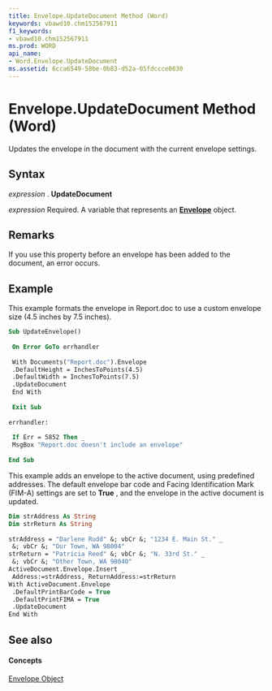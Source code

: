 ```yaml
---
title: Envelope.UpdateDocument Method (Word)
keywords: vbawd10.chm152567911
f1_keywords:
- vbawd10.chm152567911
ms.prod: WORD
api_name:
- Word.Envelope.UpdateDocument
ms.assetid: 6cca6549-58be-0b83-d52a-05fdccce0030
---
```



# Envelope.UpdateDocument Method (Word)

Updates the envelope in the document with the current envelope settings.


## Syntax

 _expression_ . **UpdateDocument**

 _expression_ Required. A variable that represents an **[Envelope](envelope-object-word.md)** object.


## Remarks

If you use this property before an envelope has been added to the document, an error occurs.


## Example

This example formats the envelope in Report.doc to use a custom envelope size (4.5 inches by 7.5 inches).


```vb
Sub UpdateEnvelope() 
 
 On Error GoTo errhandler 
 
 With Documents("Report.doc").Envelope 
 .DefaultHeight = InchesToPoints(4.5) 
 .DefaultWidth = InchesToPoints(7.5) 
 .UpdateDocument 
 End With 
 
 Exit Sub 
 
errhandler: 
 
 If Err = 5852 Then _ 
 MsgBox "Report.doc doesn't include an envelope" 
 
End Sub
```

This example adds an envelope to the active document, using predefined addresses. The default envelope bar code and Facing Identification Mark (FIM-A) settings are set to  **True** , and the envelope in the active document is updated.




```vb
Dim strAddress As String 
Dim strReturn As String 
 
strAddress = "Darlene Rudd" &; vbCr &; "1234 E. Main St." _ 
 &; vbCr &; "Our Town, WA 98004" 
strReturn = "Patricia Reed" &; vbCr &; "N. 33rd St." _ 
 &; vbCr &; "Other Town, WA 98040" 
ActiveDocument.Envelope.Insert _ 
 Address:=strAddress, ReturnAddress:=strReturn 
With ActiveDocument.Envelope 
 .DefaultPrintBarCode = True 
 .DefaultPrintFIMA = True 
 .UpdateDocument 
End With
```


## See also


#### Concepts


[Envelope Object](envelope-object-word.md)

